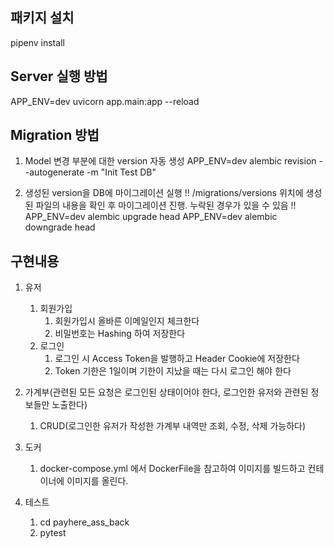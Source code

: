 
## 패키지 설치
pipenv install


## Server 실행 방법
APP_ENV=dev uvicorn app.main:app --reload


## Migration 방법
1) Model 변경 부분에 대한 version 자동 생성
APP_ENV=dev alembic revision --autogenerate -m "Init Test DB"

2) 생성된 version을 DB에 마이그레이션 실행
!! /migrations/versions 위치에 생성된 파일의 내용을 확인 후 마이그레이션 진행. 누락된 경우가 있을 수 있음 !!
APP_ENV=dev alembic upgrade head
APP_ENV=dev alembic downgrade head


## 구현내용
1) 유저
   1) 회원가입
      1) 회원가입시 올바른 이메일인지 체크한다
      2) 비밀번호는 Hashing 하여 저장한다
   2) 로그인
      1) 로그인 시 Access Token을 발행하고 Header Cookie에 저장한다
      2) Token 기한은 1일이며 기한이 지났을 때는 다시 로그인 해야 한다
      
2) 가계부(관련된 모든 요청은 로그인된 상태이어야 한다, 로그인한 유저와 관련된 정보들만 노출한다)
   1) CRUD(로그인한 유저가 작성한 가계부 내역만 조회, 수정, 삭제 가능하다)
   
3) 도커
   1) docker-compose.yml 에서 DockerFile을 참고하여 이미지를 빌드하고 컨테이너에 이미지를 올린다.
4) 테스트
   1) cd payhere_ass_back
   2) pytest